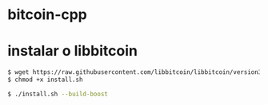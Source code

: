 # bitcoin-cpp

# instalar o libbitcoin

```sh
$ wget https://raw.githubusercontent.com/libbitcoin/libbitcoin/version3/install.sh
$ chmod +x install.sh
```

```sh
$ ./install.sh --build-boost
```

